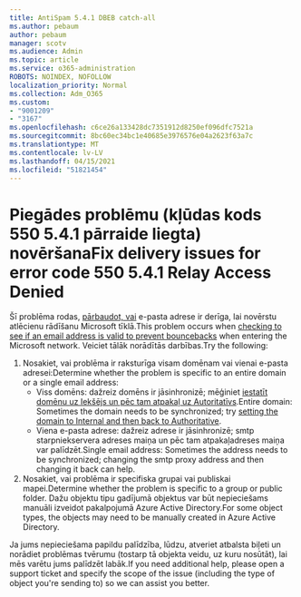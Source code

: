 ```yaml
---
title: AntiSpam 5.4.1 DBEB catch-all
ms.author: pebaum
author: pebaum
manager: scotv
ms.audience: Admin
ms.topic: article
ms.service: o365-administration
ROBOTS: NOINDEX, NOFOLLOW
localization_priority: Normal
ms.collection: Adm_O365
ms.custom:
- "9001209"
- "3167"
ms.openlocfilehash: c6ce26a133428dc7351912d8250ef096dfc7521a
ms.sourcegitcommit: 8bc60ec34bc1e40685e3976576e04a2623f63a7c
ms.translationtype: MT
ms.contentlocale: lv-LV
ms.lasthandoff: 04/15/2021
ms.locfileid: "51821454"
---
```

# <a name="fix-delivery-issues-for-error-code-550-541-relay-access-denied"></a><span data-ttu-id="48a5d-102">Piegādes problēmu (kļūdas kods 550 5.4.1 pārraide liegta) novēršana</span><span class="sxs-lookup"><span data-stu-id="48a5d-102">Fix delivery issues for error code 550 5.4.1 Relay Access Denied</span></span>

<span data-ttu-id="48a5d-103">Šī problēma rodas, [pārbaudot, vai](https://docs.microsoft.com/exchange/mail-flow-best-practices/use-directory-based-edge-blocking) e-pasta adrese ir derīga, lai novērstu atlēcienu rādīšanu Microsoft tīklā.</span><span class="sxs-lookup"><span data-stu-id="48a5d-103">This problem occurs when [checking to see if an email address is valid to prevent bouncebacks](https://docs.microsoft.com/exchange/mail-flow-best-practices/use-directory-based-edge-blocking) when entering the Microsoft network.</span></span> <span data-ttu-id="48a5d-104">Veiciet tālāk norādītās darbības.</span><span class="sxs-lookup"><span data-stu-id="48a5d-104">Try the following:</span></span>

1. <span data-ttu-id="48a5d-105">Nosakiet, vai problēma ir raksturīga visam domēnam vai vienai e-pasta adresei:</span><span class="sxs-lookup"><span data-stu-id="48a5d-105">Determine whether the problem is specific to an entire domain or a single email address:</span></span>
    - <span data-ttu-id="48a5d-106">Viss domēns: dažreiz domēns ir jāsinhronizē; mēģiniet [iestatīt domēnu uz Iekšējs un pēc tam atpakaļ uz Autoritatīvs](https://docs.microsoft.com/exchange/mail-flow-best-practices/manage-accepted-domains/manage-accepted-domains).</span><span class="sxs-lookup"><span data-stu-id="48a5d-106">Entire domain: Sometimes the domain needs to be synchronized; try [setting the domain to Internal and then back to Authoritative](https://docs.microsoft.com/exchange/mail-flow-best-practices/manage-accepted-domains/manage-accepted-domains).</span></span>
    - <span data-ttu-id="48a5d-107">Viena e-pasta adrese: dažreiz adrese ir jāsinhronizē; smtp starpniekservera adreses maiņa un pēc tam atpakaļadreses maiņa var palīdzēt.</span><span class="sxs-lookup"><span data-stu-id="48a5d-107">Single email address: Sometimes the address needs to be synchronized; changing the smtp proxy address and then changing it back can help.</span></span>
2. <span data-ttu-id="48a5d-108">Nosakiet, vai problēma ir specifiska grupai vai publiskai mapei.</span><span class="sxs-lookup"><span data-stu-id="48a5d-108">Determine whether the problem is specific to a group or public folder.</span></span> <span data-ttu-id="48a5d-109">Dažu objektu tipu gadījumā objektus var būt nepieciešams manuāli izveidot pakalpojumā Azure Active Directory.</span><span class="sxs-lookup"><span data-stu-id="48a5d-109">For some object types, the objects may need to be manually created in Azure Active Directory.</span></span>

<span data-ttu-id="48a5d-110">Ja jums nepieciešama papildu palīdzība, lūdzu, atveriet atbalsta biļeti un norādiet problēmas tvērumu (tostarp tā objekta veidu, uz kuru nosūtāt), lai mēs varētu jums palīdzēt labāk.</span><span class="sxs-lookup"><span data-stu-id="48a5d-110">If you need additional help, please open a support ticket and specify the scope of the issue (including the type of object you're sending to) so we can assist you better.</span></span>